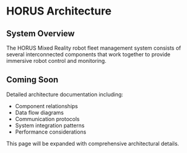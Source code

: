 # HORUS Architecture

## System Overview

The HORUS Mixed Reality robot fleet management system consists of several interconnected components that work together to provide immersive robot control and monitoring.

## Coming Soon

Detailed architecture documentation including:

- Component relationships
- Data flow diagrams  
- Communication protocols
- System integration patterns
- Performance considerations

This page will be expanded with comprehensive architectural details.
